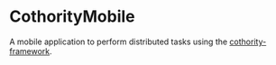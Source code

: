 # CothorityMobile

A mobile application to perform distributed tasks using the [cothority-framework][cothority].

[cothority]: https://github.com/dedis/cothority